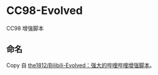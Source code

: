 # CC98-Evolved

CC98 增强脚本

## 命名

Copy 自 [the1812/Bilibili-Evolved：强大的哔哩哔哩增强脚本](https://github.com/the1812/Bilibili-Evolved)。
